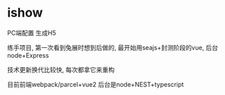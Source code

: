 # ishow
PC端配置 生成H5

练手项目, 第一次看到兔展时想到后做的, 最开始用seajs+封测阶段的vue, 后台node+Express

技术更新换代比较快, 每次都拿它来重构

目前前端webpack/parcel+vue2  后台是node+NEST+typescript

